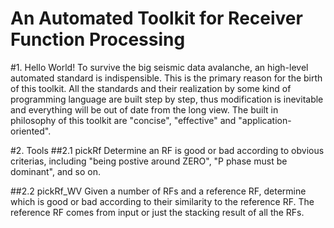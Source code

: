 
An Automated Toolkit for Receiver Function Processing
=====================================================
#1. Hello World!
To survive the big seismic data avalanche, an high-level automated standard is indispensible. This is the primary reason for the birth of this toolkit. All the standards and their realization by some kind of programming language are built step by step, thus modification is inevitable and everything will be out of date from the long view. The built in philosophy of this toolkit are "concise", "effective" and "application-oriented".

#2. Tools
##2.1 pickRf
Determine an RF is good or bad according to obvious criterias, including "being postive around ZERO", "P phase must be dominant", and so on.

##2.2 pickRf_WV
Given a number of RFs and a reference RF, determine which is good or bad according to their similarity to the reference RF. The reference RF comes from input or just the stacking result of all the RFs.
